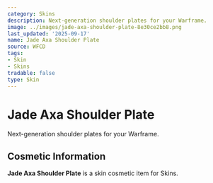 ```yaml
---
category: Skins
description: Next-generation shoulder plates for your Warframe.
image: ../images/jade-axa-shoulder-plate-8e30ce2bb8.png
last_updated: '2025-09-17'
name: Jade Axa Shoulder Plate
source: WFCD
tags:
- Skin
- Skins
tradable: false
type: Skin
---
```


# Jade Axa Shoulder Plate

Next-generation shoulder plates for your Warframe.

## Cosmetic Information

**Jade Axa Shoulder Plate** is a skin cosmetic item for Skins.

